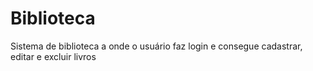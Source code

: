 # Biblioteca
Sistema de biblioteca a onde o usuário faz login e consegue cadastrar, editar e excluir livros
